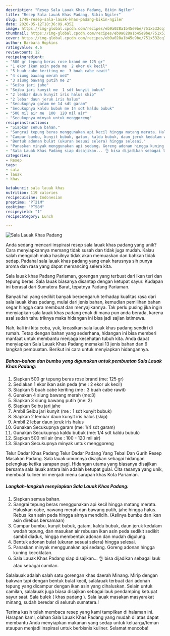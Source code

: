 ```yaml
---
description: "Resep Sala Lauak Khas Padang, Bikin Ngiler"
title: "Resep Sala Lauak Khas Padang, Bikin Ngiler"
slug: 1748-resep-sala-lauak-khas-padang-bikin-ngiler
date: 2020-05-12T18:36:09.435Z
image: https://img-global.cpcdn.com/recipes/eb9a028a1b45e9be/751x532cq70/sala-lauak-khas-padang-foto-resep-utama.jpg
thumbnail: https://img-global.cpcdn.com/recipes/eb9a028a1b45e9be/751x532cq70/sala-lauak-khas-padang-foto-resep-utama.jpg
cover: https://img-global.cpcdn.com/recipes/eb9a028a1b45e9be/751x532cq70/sala-lauak-khas-padang-foto-resep-utama.jpg
author: Barbara Hopkins
ratingvalue: 4.6
reviewcount: 12
recipeingredient:
- "500 gr tepung beras rose brand me 125 gr"
- "1 ekor ikan asin peda me  2 ekor uk kecil"
- "5 buah cabe keriting me  3 buah cabe rawit"
- "4 siung bawang merah me3"
- "3 siung bawang putih me 2"
- "Seibu jari jahe"
- "Seibu jari kunyit me  1 sdt kunyit bubuk"
- "2 lembar daun kunyit iris halus skip"
- "2 lebar daun jeruk iris halus"
- "Secukupnya garam me 14 sdt garam"
- "Secukupnya kaldu bubuk me 14 sdt kaldu bubuk"
- "500 mil air me  100  120 mil air"
- "Secukupnya minyak untuk menggoreng"
recipeinstructions:
- "Siapkan semua bahan."
- "Sangrai tepung beras menggunakan api kecil hingga matang merata. Haluskan cabe, nawang merah dan bawang putih, jahe hingga halus. Rebus ikan asin peda hingga airnya mendidih. (Aslinya bumbu dan ikan asin direbus bersamaan)"
- "Campur bumbu, kunyit bubuk, gatam, kaldu bubuk, daun jeruk kedalam wadah tepung, dan masukan air rebusan ikan asin peda sedikit sedikit sambil diaduk, hingga membentuk adonan dan mudah digulung."
- "Bentuk adonan bulat (ukuran sesuai selera) hingga selesai."
- "Panaskan minyak menggunakan api sedang. Goreng adonan hingga kuning kecoklatan."
- "Sala Lauak Khas Padang siap disajikan... 👌 bisa dijadikan sebagai lauk atau sebagai camilan."
categories:
- Resep
tags:
- sala
- lauak
- khas

katakunci: sala lauak khas 
nutrition: 119 calories
recipecuisine: Indonesian
preptime: "PT21M"
cooktime: "PT58M"
recipeyield: "1"
recipecategory: Lunch

---
```



![Sala Lauak Khas Padang](https://img-global.cpcdn.com/recipes/eb9a028a1b45e9be/751x532cq70/sala-lauak-khas-padang-foto-resep-utama.jpg)

Anda sedang mencari inspirasi resep sala lauak khas padang yang unik? Cara menyiapkannya memang tidak susah dan tidak juga mudah. Kalau salah mengolah maka hasilnya tidak akan memuaskan dan bahkan tidak sedap. Padahal sala lauak khas padang yang enak harusnya sih punya aroma dan rasa yang dapat memancing selera kita.

Sala lauak khas Padang Pariaman, gorengan yang terbuat dari ikan teri dan tepung beras. Sala lauak biasanya disantap dengan ketupat sayur. Kudapan ini berasal dari Sumatera Barat, tepatnya Padang Pariaman.

Banyak hal yang sedikit banyak berpengaruh terhadap kualitas rasa dari sala lauak khas padang, mulai dari jenis bahan, kemudian pemilihan bahan segar hingga cara membuat dan menyajikannya. Tak perlu pusing jika ingin menyiapkan sala lauak khas padang enak di mana pun anda berada, karena asal sudah tahu triknya maka hidangan ini bisa jadi sajian istimewa.


Nah, kali ini kita coba, yuk, kreasikan sala lauak khas padang sendiri di rumah. Tetap dengan bahan yang sederhana, hidangan ini bisa memberi manfaat untuk membantu menjaga kesehatan tubuh kita. Anda dapat menyiapkan Sala Lauak Khas Padang memakai 13 jenis bahan dan 6 langkah pembuatan. Berikut ini cara untuk menyiapkan hidangannya.

<!--inarticleads1-->

##### Bahan-bahan dan bumbu yang digunakan untuk pembuatan Sala Lauak Khas Padang:

1. Siapkan 500 gr tepung beras rose brand (me: 125 gr)
1. Sediakan 1 ekor ikan asin peda (me : 2 ekor uk kecil)
1. Siapkan 5 buah cabe keriting (me : 3 buah cabe rawit)
1. Gunakan 4 siung bawang merah (me:3)
1. Siapkan 3 siung bawang putih (me: 2)
1. Siapkan Seibu jari jahe
1. Ambil Seibu jari kunyit (me : 1 sdt kunyit bubuk)
1. Siapkan 2 lembar daun kunyit iris halus (skip)
1. Ambil 2 lebar daun jeruk iris halus
1. Gunakan Secukupnya garam (me: 1/4 sdt garam)
1. Gunakan Secukupnya kaldu bubuk (me: 1/4 sdt kaldu bubuk)
1. Siapkan 500 mil air (me : 100 - 120 mil air)
1. Siapkan Secukupnya minyak untuk menggoreng


Telur Dadar Khas Padang Telur Dadar Padang Yang Tebal Dan Gurih Resep Masakan Padang. Sala lauak umumnya disajikan sebagai hidangan pelengkap ketika sarapan pagi. Hidangan utama yang biasanya disajikan bersama sala lauak antara lain adalah ketupat gulai. Cita rasanya yang unik, membuat kuliner ini menjadi menu sarapan khas Kota Pariaman. 

<!--inarticleads2-->

##### Langkah-langkah menyiapkan Sala Lauak Khas Padang:

1. Siapkan semua bahan.
1. Sangrai tepung beras menggunakan api kecil hingga matang merata. Haluskan cabe, nawang merah dan bawang putih, jahe hingga halus. Rebus ikan asin peda hingga airnya mendidih. (Aslinya bumbu dan ikan asin direbus bersamaan)
1. Campur bumbu, kunyit bubuk, gatam, kaldu bubuk, daun jeruk kedalam wadah tepung, dan masukan air rebusan ikan asin peda sedikit sedikit sambil diaduk, hingga membentuk adonan dan mudah digulung.
1. Bentuk adonan bulat (ukuran sesuai selera) hingga selesai.
1. Panaskan minyak menggunakan api sedang. Goreng adonan hingga kuning kecoklatan.
1. Sala Lauak Khas Padang siap disajikan... 👌 bisa dijadikan sebagai lauk atau sebagai camilan.


Salalauak adalah salah satu gorengan khas daerah Minang. Mirip dengan bakwan tapi dengan bentuk bulat kecil, salalauak terbuat dari adonan tepung yang dicampur dengan ikan asin yang dihaluskan. Selain untuk camilan, salalauak juga biasa disajikan sebagai lauk pendamping ketupat sayur saat. Sala bulek ( khas padang ). Sala lauak masakan masyarakat minang, sudah beredar di seluruh sumatera.! 

Terima kasih telah membaca resep yang kami tampilkan di halaman ini. Harapan kami, olahan Sala Lauak Khas Padang yang mudah di atas dapat membantu Anda menyiapkan makanan yang sedap untuk keluarga/teman ataupun menjadi inspirasi untuk berbisnis kuliner. Selamat mencoba!
